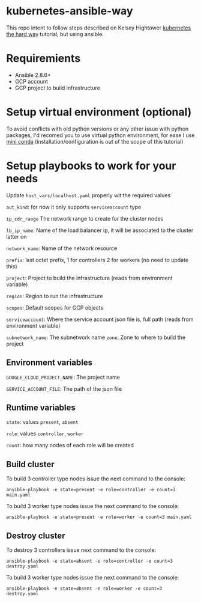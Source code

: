 # kubernetes-ansible-way
This repo intent to follow steps described on Kelsey Hightower
[kubernetes the hard way](https://github.com/kelseyhightower/kubernetes-the-hard-way) tutorial, but using ansible.

# Requiremients
* Ansible 2.8.6+
* GCP account
* GCP project to build infrastructure

# Setup virtual environment (optional)
To avoid conflicts with old python versions or any other issue with python packages,
I'd recomed you to use virtual python environment, for ease I use [mini conda](https://docs.conda.io/en/latest/miniconda.html) (installation/configuration is out of the scope of this tutorial)

# Setup playbooks to work for your needs
Update `host_vars/localhost.yaml` properly wit the required values

`aut_kind`: for now it only supports `serviceaccount` type

`ip_cdr_range` The network range to create for the cluster nodes

`lb_ip_name`: Name of the load balancer ip, it will be associated to the cluster latter on

`network_name`: Name of the network resource

`prefix`: last octet prefix, 1 for controllers 2 for workers (no need to update this)

`project`: Project to build the infrastructure (reads from environment variable)

`region`: Region to run the infrastructure

`scopes`: Default scopes for GCP objects

`serviceaccount`: Where the service account json file is, full path (reads from environment variable)

`subnetwork_name`: The subnetwork name `zone`: Zone to where to build the project

## Environment variables
`GOOGLE_CLOUD_PROJECT_NAME`: The project name

`SERVICE_ACCOUNT_FILE`: The path of the json file

## Runtime variables
`state`: values `present`, `absent`

`role`: values `controller`, `worker`

`count`: how many nodes of each role will be created

## Build cluster
To build 3 controller type nodes issue the next command to the console:
```
ansible-playbook -e state=present -e role=controller -e count=3 main.yaml
```
To build 3 worker type nodes issue the next command to the console:
```
ansible-playbook -e state=present -e role=worker -e count=3 main.yaml
```
## Destroy cluster
To destroy 3 controllers issue next command to the console:
```
ansible-playbook -e state=absent -e role=controller -e count=3 destroy.yaml
```
To build 3 worker type nodes issue the next command to the console:
```
ansible-playbook -e state=absent -e role=worker -e count=3 destroy.yaml
```
